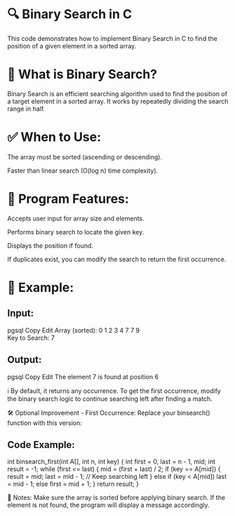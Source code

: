 # 🔍 Binary Search in C
This code demonstrates how to implement Binary Search in C to find the position of a given element in a sorted array.

# 📌 What is Binary Search?
Binary Search is an efficient searching algorithm used to find the position of a target element in a sorted array.
It works by repeatedly dividing the search range in half.

# ✅ When to Use:
The array must be sorted (ascending or descending).

Faster than linear search (O(log n) time complexity).

# 📂 Program Features:
Accepts user input for array size and elements.

Performs binary search to locate the given key.

Displays the position if found.

If duplicates exist, you can modify the search to return the first occurrence.

# 🧪 Example:

Input:
------
pgsql
Copy
Edit
Array (sorted): 0 1 2 3 4 7 7 9  
Key to Search: 7

Output:
-------
pgsql
Copy
Edit
The element 7 is found at position 6

ℹ️ By default, it returns any occurrence. To get the first occurrence, modify the binary search logic to continue searching left after finding a match.

🛠️ Optional Improvement - First Occurrence:
Replace your binsearch() function with this version:

Code Example:
-------------
int binsearch_first(int A[], int n, int key)
{
    int first = 0, last = n - 1, mid;
    int result = -1;
    while (first <= last)
    {
        mid = (first + last) / 2;
        if (key == A[mid]) {
            result = mid;
            last = mid - 1; // Keep searching left
        }
        else if (key < A[mid])
            last = mid - 1;
        else
            first = mid + 1;
    }
    return result;
}

📘 Notes: Make sure the array is sorted before applying binary search. If the element is not found, the program will display a message accordingly.
